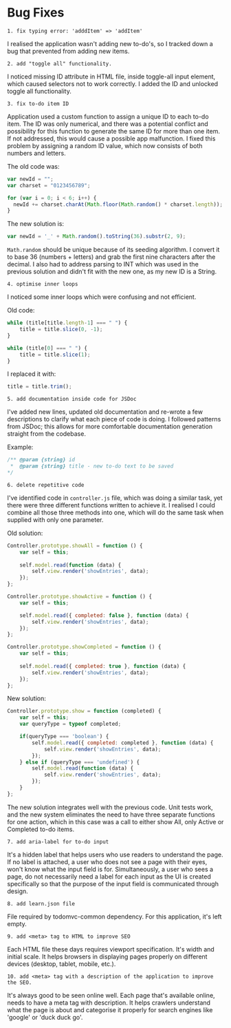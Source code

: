 # Bug Fixes

`1. fix typing error: 'adddItem' => 'addItem'`

I realised the application wasn't adding new to-do's, so I tracked down a bug that prevented from adding new items.

`2. add "toggle all" functionality.`

I noticed missing ID attribute in HTML file, inside toggle-all input element, which caused selectors not to work correctly. I added the ID and unlocked toggle all functionality.

`3. fix to-do item ID`

Application used a custom function to assign a unique ID to each to-do item.
The ID was only numerical, and there was a potential conflict and possibility for this function to generate the same ID for more than one item. If not addressed, this would cause a possible app malfunction. I fixed this problem by assigning a random ID value, which now consists of both numbers and letters.

The old code was:

```javascript
var newId = "";
var charset = "0123456789";

for (var i = 0; i < 6; i++) {
  newId += charset.charAt(Math.floor(Math.random() * charset.length));
}
```

The new solution is:

```javascript
var newId = '_' + Math.random().toString(36).substr(2, 9);
```

`Math.random` should be unique because of its seeding algorithm. I convert it to base 36 (numbers + letters) and grab the first nine characters after the decimal. I also had to address parsing to INT which was used in the previous solution and didn't fit with the new one, as my new ID is a String.

`4. optimise inner loops`

I noticed some inner loops which were confusing and not efficient.

Old code:
```javascript
while (title[title.length-1] === " ") {
    title = title.slice(0, -1);
}

while (title[0] === " ") {
    title = title.slice(1);
}
```

I replaced it with:

```javascript
title = title.trim();
```

`5. add documentation inside code for JSDoc`

I've added new lines, updated old documentation and re-wrote a few descriptions to clarify what each piece of code is doing. I followed patterns from JSDoc; this allows for more comfortable documentation generation straight from the codebase.

Example:
```javascript
/** @param {string} id
 *  @param {string} title - new to-do text to be saved
*/
```

`6. delete repetitive code`

I've identified code in `controller.js` file, which was doing a similar task, yet there were three different functions written to achieve it. I realised I could combine all those three methods into one, which will do the same task when supplied with only one parameter.

Old solution:
```javascript
Controller.prototype.showAll = function () {
    var self = this;
    
    self.model.read(function (data) {
        self.view.render('showEntries', data);
    });
};

Controller.prototype.showActive = function () {
    var self = this;

    self.model.read({ completed: false }, function (data) {
        self.view.render('showEntries', data);
    });
};

Controller.prototype.showCompleted = function () {
    var self = this;
	
    self.model.read({ completed: true }, function (data) {
        self.view.render('showEntries', data);
    });
};
```

New solution:

```javascript
Controller.prototype.show = function (completed) {
    var self = this;
    var queryType = typeof completed;

    if(queryType === 'boolean') {
        self.model.read({ completed: completed }, function (data) {
            self.view.render('showEntries', data);
        });
    } else if (queryType === 'undefined') {
        self.model.read(function (data) {
            self.view.render('showEntries', data);
        });
    }
};
```

The new solution integrates well with the previous code. Unit tests work, and the new system eliminates the need to have three separate functions for one action, which in this case was a call to either show All, only Active or Completed to-do items.

`7. add aria-label for to-do input`

It's a hidden label that helps users who use readers to understand the page. If no label is attached, a user who does not see a page with their eyes, won't know what the input field is for. Simultaneously, a user who sees a page, do not necessarily need a label for each input as the UI is created specifically so that the purpose of the input field is communicated through design.

`8. add learn.json file`

File required by todomvc-common dependency. For this application, it's left empty.

`9. add <meta> tag to HTML to improve SEO`

Each HTML file these days requires viewport specification. It's width and initial scale. It helps browsers in displaying pages properly on different devices (desktop, tablet, mobile, etc.).

`10. add <meta> tag with a description of the application to improve the SEO.`

It's always good to be seen online well. Each page that's available online, needs to have a meta tag with description. It helps crawlers understand what the page is about and categorise it properly for search engines like 'google' or 'duck duck go'.
